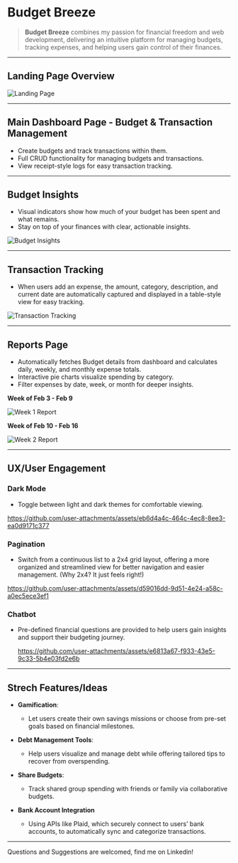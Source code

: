 # Budget Breeze

> **Budget Breeze** combines my passion for financial freedom and web development, delivering an intuitive platform for managing budgets, tracking expenses, and helping users gain control of their finances.

---

## **Landing Page Overview**

![Landing Page](https://github.com/user-attachments/assets/8737f2b4-022a-41a1-a64d-0e1512e8b4b6)

---

## **Main Dashboard Page - Budget & Transaction Management**

- Create budgets and track transactions within them.
- Full CRUD functionality for managing budgets and transactions.
- View receipt-style logs for easy transaction tracking.

---

## **Budget Insights**

- Visual indicators show how much of your budget has been spent and what remains.
- Stay on top of your finances with clear, actionable insights.

![Budget Insights](https://github.com/user-attachments/assets/abfbf31e-b2bb-4f24-ba17-e6b8fbb9f5bb)

---

## **Transaction Tracking**

- When users add an expense, the amount, category, description, and current date are automatically captured and displayed in a table-style view for easy tracking.

![Transaction Tracking](https://github.com/user-attachments/assets/b01bf3b7-3540-4efe-b01f-aab31e8b955e)

---

## **Reports Page**

- Automatically fetches Budget details from dashboard and calculates daily, weekly, and monthly expense totals.
- Interactive pie charts visualize spending by category.
- Filter expenses by date, week, or month for deeper insights.

**Week of Feb 3 - Feb 9**

![Week 1 Report](https://github.com/user-attachments/assets/376949fc-8ef5-463b-a9bb-bb026586f935)

**Week of Feb 10 - Feb 16**

![Week 2 Report](https://github.com/user-attachments/assets/be2c6bed-7e4d-403c-8d23-9125d67d78c1)

---

## **UX/User Engagement**

### Dark Mode

- Toggle between light and dark themes for comfortable viewing.

https://github.com/user-attachments/assets/eb6d4a4c-464c-4ec8-8ee3-ea0d9171c377

### Pagination

- Switch from a continuous list to a 2x4 grid layout, offering a more organized and streamlined view for better navigation and easier management. (Why 2x4? It just feels right!)

https://github.com/user-attachments/assets/d59016dd-9d51-4e24-a58c-a0ec5ece3ef1

### Chatbot

- Pre-defined financial questions are provided to help users gain insights and support their budgeting journey.

  https://github.com/user-attachments/assets/e6813a67-f933-43e5-9c33-5b4e03fd2e6b

---

## **Strech Features/Ideas**

- **Gamification**:

  - Let users create their own savings missions or choose from pre-set goals based on financial milestones.

- **Debt Management Tools**:

  - Help users visualize and manage debt while offering tailored tips to recover from overspending.

- **Share Budgets**:

  - Track shared group spending with friends or family via collaborative budgets.

- **Bank Account Integration**

  - Using APIs like Plaid, which securely connect to users’ bank accounts, to automatically sync and categorize transactions.

---

Questions and Suggestions are welcomed, find me on Linkedin!
